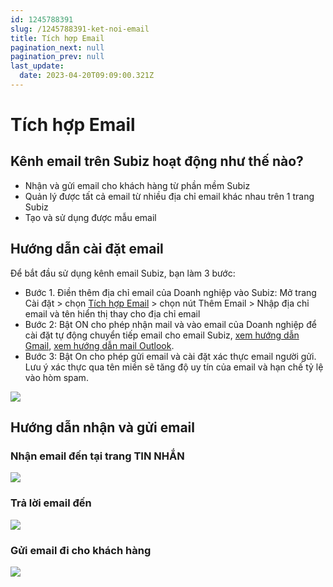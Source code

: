```yaml
---
id: 1245788391
slug: /1245788391-ket-noi-email
title: Tích hợp Email
pagination_next: null
pagination_prev: null
last_update:
  date: 2023-04-20T09:09:00.321Z
---
```


# Tích hợp Email

## Kênh email trên Subiz hoạt động như thế nào?




- Nhận và gửi email cho khách hàng từ phần mềm Subiz
- Quản lý được tất cả email từ nhiều địa chỉ email khác nhau trên 1 trang Subiz
- Tạo và sử dụng được mẫu email
## Hướng dẫn cài đặt email 


Để bắt đầu sử dụng kênh email Subiz, bạn làm 3 bước:

- Bước 1. Điền thêm địa chỉ email của Doanh nghiệp vào Subiz: Mở trang Cài đặt > chọn [Tích hợp Email](https://app.subiz.com.vn/settings/email) > chọn nút Thêm Email > Nhập địa chỉ email và tên hiển thị thay cho địa chỉ email
- Bước 2: Bật ON cho phép nhận mail và vào email của Doanh nghiệp để cài đặt tự động chuyển tiếp email cho email Subiz, [xem hướng dẫn Gmail](https://support.google.com/mail/answer/10957?hl=vi#zippy=%2Cb%E1%BA%ADt-ho%E1%BA%B7c-t%E1%BA%AFt-t%C3%ADnh-n%C4%83ng-t%E1%BB%B1-%C4%91%E1%BB%99ng-chuy%E1%BB%83n-ti%E1%BA%BFp), [xem hướng dẫn mail Outlook](https://support.microsoft.com/en-us/office/turn-on-automatic-forwarding-in-outlook-7f2670a1-7fff-4475-8a3c-5822d63b0c8e).
- Bước 3: Bật On cho phép gửi email và cài đặt xác thực email người gửi. Lưu ý xác thực qua tên miền sẽ tăng độ uy tín của email và hạn chế tỷ lệ vào hòm spam.




![](https://vcdn.subiz-cdn.com/file/ea2435869ca2594204b7dfb2086f77e8089f5a0bcad45d659dde4ac87a42389b_acpxkgumifuoofoosble)

## Hướng dẫn nhận và gửi email 

### Nhận email đến tại trang TIN NHẮN



![](https://vcdn.subiz-cdn.com/file/0ab1da90df06981e0be88f0b2683bc9480a349df619d60a88f547da43def7734_acpxkgumifuoofoosble)





### Trả lời email đến



![](https://vcdn.subiz-cdn.com/file/dba2b0c3e9f450a978733e056e96be3de2620d126f73b016e41e723af13a197d_acpxkgumifuoofoosble)

### Gửi email đi cho khách hàng



![](https://vcdn.subiz-cdn.com/file/4054617393561dda17f50c478bcf82d7acc66475efb9716572d66b8e38c8977c_acpxkgumifuoofoosble)